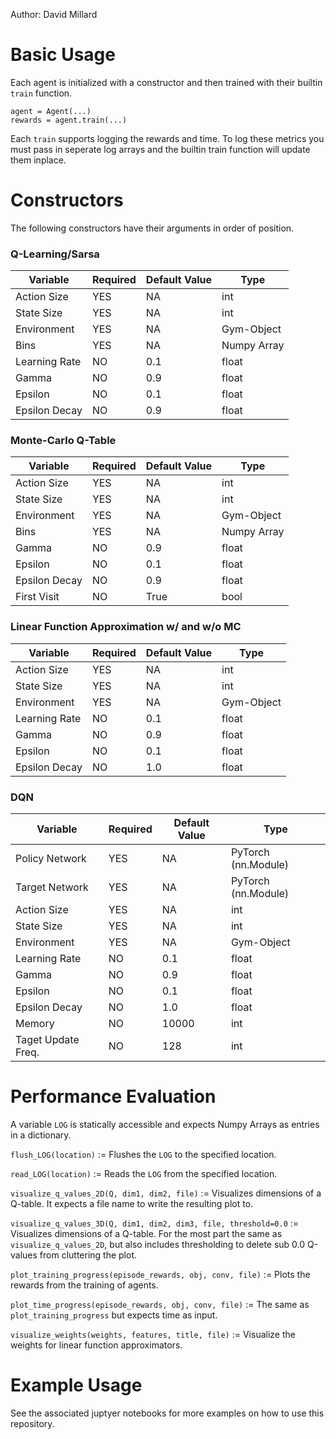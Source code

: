 Author: David Millard 

# Basic Usage
Each agent is initialized with a constructor and then trained with their builtin `train` function.

    agent = Agent(...)
    rewards = agent.train(...)

Each `train` supports logging the rewards and time. To log these metrics you must pass in seperate log arrays and the builtin train function will update them inplace. 

# Constructors
The following constructors have their arguments in order of position. 

### Q-Learning/Sarsa
| Variable | Required | Default Value | Type |
|----------|----------|----------|----------|
| Action Size | YES | NA | int |
| State Size | YES | NA | int |
| Environment | YES | NA | Gym-Object |
| Bins | YES | NA | Numpy Array |
| Learning Rate | NO | 0.1 | float |
| Gamma | NO | 0.9 | float | float |
| Epsilon | NO | 0.1 | float |
| Epsilon Decay | NO | 0.9 | float | 

### Monte-Carlo Q-Table
| Variable | Required | Default Value | Type |
|----------|----------|----------|----------|
| Action Size | YES | NA | int |
| State Size | YES | NA | int |
| Environment | YES | NA | Gym-Object |
| Bins | YES | NA | Numpy Array |
| Gamma | NO | 0.9 | float | float |
| Epsilon | NO | 0.1 | float |
| Epsilon Decay | NO | 0.9 | float | 
| First Visit | NO | True | bool | 

### Linear Function Approximation w/ and w/o MC
| Variable | Required | Default Value | Type |
|----------|----------|----------|----------|
| Action Size | YES | NA | int |
| State Size | YES | NA | int |
| Environment | YES | NA | Gym-Object |
| Learning Rate | NO | 0.1 | float |
| Gamma | NO | 0.9 | float | float |
| Epsilon | NO | 0.1 | float |
| Epsilon Decay | NO | 1.0 | float | 

### DQN
| Variable | Required | Default Value | Type |
|----------|----------|----------|----------|
| Policy Network | YES | NA | PyTorch (nn.Module) |
| Target Network | YES | NA | PyTorch (nn.Module) |
| Action Size | YES | NA | int |
| State Size | YES | NA | int |
| Environment | YES | NA | Gym-Object |
| Learning Rate | NO | 0.1 | float |
| Gamma | NO | 0.9 | float | float |
| Epsilon | NO | 0.1 | float |
| Epsilon Decay | NO | 1.0 | float | 
| Memory | NO | 10000 | int | 
| Taget Update Freq. | NO | 128 | int | 

# Performance Evaluation
A variable `LOG` is statically accessible and expects Numpy Arrays as entries in a dictionary.

`flush_LOG(location)` := Flushes the `LOG` to the specified location.

`read_LOG(location)` := Reads the `LOG` from the specified location.

`visualize_q_values_2D(Q, dim1, dim2, file)` := Visualizes dimensions of a Q-table. It expects a file name to write the resulting plot to.

`visualize_q_values_3D(Q, dim1, dim2, dim3, file, threshold=0.0` := Visualizes dimensions of a Q-table. For the most part the same as `visualize_q_values_2D`, but also includes thresholding to delete sub 0.0 Q-values from cluttering the plot.

`plot_training_progress(episode_rewards, obj, conv, file)` := Plots the rewards from the training of agents.

`plot_time_progress(episode_rewards, obj, conv, file)` := The same as `plot_training_progress` but expects time as input.

`visualize_weights(weights, features, title, file)` := Visualize the weights for linear function approximators.

# Example Usage
See the associated juptyer notebooks for more examples on how to use this repository.
